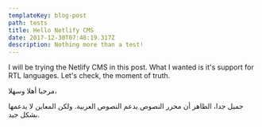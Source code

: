 ```yaml
---
templateKey: blog-post
path: tests
title: Hello Netlify CMS
date: 2017-12-30T07:48:19.317Z
description: Nothing more than a test!
---
```

I will be trying the Netlify CMS in this post. What I wanted is it's support for RTL languages. Let's check, the moment of truth.

مرحبا أهلا وسهلا،

جميل جدا، الظاهر أن محرر النصوص يدعم النصوص العربية. ولكن المعاين لا يدعمها بشكل جيد.
